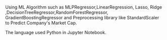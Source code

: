 Using ML Algorithm such as MLPRegressor,LinearRegression, Lasso, Ridge ,DecisionTreeRegressor,RandomForestRegressor, GradientBoostingRegressor and Preprocessing library like StandardScaler to Predict Company's Market Cap.

The language used Python in Jupyter Notebook.
